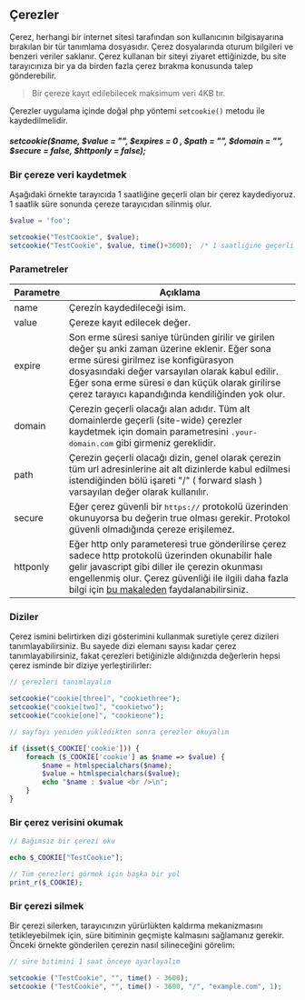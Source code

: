 
## Çerezler

Çerez, herhangi bir internet sitesi tarafından son kullanıcının bilgisayarına bırakılan bir tür tanımlama dosyasıdır. Çerez dosyalarında oturum bilgileri ve benzeri veriler saklanır. Çerez kullanan bir siteyi ziyaret ettiğinizde, bu site tarayıcınıza bir ya da birden fazla çerez bırakma konusunda talep gönderebilir.

> Bir çereze kayıt edilebilecek maksimum veri 4KB tır.

Çerezler uygulama içinde doğal php yöntemi `setcookie()` metodu ile kaydedilmelidir.

##### setcookie($name, $value = "", $expires = 0 , $path = "", $domain = "", $secure = false, $httponly = false);

### Bir çereze veri kaydetmek

Aşağıdaki örnekte tarayıcıda 1 saatliğine geçerli olan bir çerez kaydediyoruz. 1 saatlik süre sonunda çereze tarayıcıdan silinmiş olur.

```php
$value = 'foo';

setcookie("TestCookie", $value);
setcookie("TestCookie", $value, time()+3600);  /* 1 saatliğine geçerli */
```

### Parametreler

<table>
    <thead>
        <tr>
            <th>Parametre</th>
            <th>Açıklama</th>
        </tr>
    </thead>
    <tbody>
        <tr>
            <td>name</td>
            <td>Çerezin kaydedileceği isim.</td>
        </tr>
        <tr>
            <td>value</td>
            <td>Çereze kayıt edilecek değer.</td>
        </tr>
        <tr>
            <td>expire</td>
            <td>Son erme süresi saniye türünden girilir ve girilen değer şu anki zaman üzerine eklenir. Eğer sona erme süresi girilmez ise konfigürasyon dosyasındaki değer varsayılan olarak kabul edilir. Eğer sona erme süresi <kbd>0</kbd> dan küçük olarak girilirse çerez tarayıcı kapandığında kendiliğinden yok olur.</td>
        </tr>
        <tr>
            <td>domain</td>
            <td>Çerezin geçerli olacağı alan adıdır. Tüm alt domainlerde geçerli (site-wide) çerezler kaydetmek için domain parametresini <kbd>.your-domain.com</kbd> gibi girmeniz gereklidir.</td>
        </tr>
        <tr>
            <td>path</td>
            <td>Çerezin geçerli olacağı dizin, genel olarak çerezin tüm url adresinlerine ait alt dizinlerde kabul edilmesi istendiğinden bölü işareti "/" ( forward slash ) varsayılan değer olarak kullanılır.</td>
        </tr>
        <tr>
            <td>secure</td>
            <td>Eğer çerez güvenli bir <kbd>https://</kbd> protokolü üzerinden okunuyorsa bu değerin true olması gerekir. Protokol güvenli olmadığında çereze erişilemez.</td>
        </tr>
        <tr>
            <td>httponly</td>
            <td>Eğer http only parameteresi true gönderilirse çerez sadece http protokolü üzerinden okunabilir hale gelir javascript gibi diller ile çerezin okunması engellenmiş olur. Çerez güvenliği ile ilgili daha fazla bilgi için <a href="http://resources.infosecinstitute.com/securing-cookies-httponly-secure-flags/" target="_blank">bu makaleden</a> faydalanabilirsiniz.</td>
        </tr>
        </tbody>
</table>


### Diziler

Çerez ismini belirtirken dizi gösterimini kullanmak suretiyle çerez dizileri tanımlayabilirsiniz. Bu sayede dizi elemanı sayısı kadar çerez tanımlayabilirsiniz, fakat çerezleri betiğinizle aldığınızda değerlerin hepsi çerez isminde bir diziye yerleştirilirler:

```php
// çerezleri tanımlayalım

setcookie("cookie[three]", "cookiethree");
setcookie("cookie[two]", "cookietwo");
setcookie("cookie[one]", "cookieone");

// sayfayı yeniden yükledikten sonra çerezler okuyalım

if (isset($_COOKIE['cookie'])) {
    foreach ($_COOKIE['cookie'] as $name => $value) {
        $name = htmlspecialchars($name);
        $value = htmlspecialchars($value);
        echo "$name : $value <br />\n";
    }
}
```


### Bir çerez verisini okumak

```php
// Bağımsız bir çerezi oku

echo $_COOKIE["TestCookie"];

// Tüm çerezleri görmek için başka bir yol
print_r($_COOKIE);
```

### Bir çerezi silmek

Bir çerezi silerken, tarayıcınızın yürürlükten kaldırma mekanizmasını tetikleyebilmek için, süre bitiminin geçmişte kalmasını sağlamanız gerekir. Önceki örnekte gönderilen çerezin nasıl silineceğini görelim:

```php
// süre bitimini 1 saat önceye ayarlayalım

setcookie ("TestCookie", "", time() - 3600);
setcookie ("TestCookie", "", time() - 3600, "/", "example.com", 1);
```
